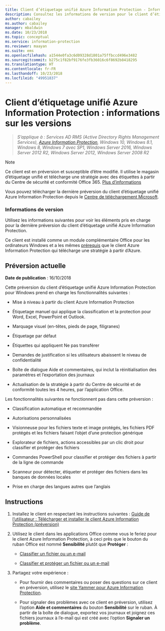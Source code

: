```yaml
---
title: Client d’étiquetage unifié Azure Information Protection - Informations sur les versions
description: Consultez les informations de version pour le client d’étiquetage unifié Azure Information Protection pour Windows.
author: cabailey
ms.author: cabailey
manager: mbaldwin
ms.date: 10/23/2018
ms.topic: conceptual
ms.service: information-protection
ms.reviewer: maayan
ms.suite: ems
ms.openlocfilehash: a1544e0fa3c6d09328d1801a75ffbccd496e3482
ms.sourcegitcommit: b275c1f82bf9176fe3fb36016c6f8692b8418295
ms.translationtype: HT
ms.contentlocale: fr-FR
ms.lasthandoff: 10/23/2018
ms.locfileid: "49951837"
---
```

# <a name="azure-information-protection-unified-labeling-client-version-release-information"></a>Client d’étiquetage unifié Azure Information Protection : informations sur les versions

>*S’applique à : Services AD RMS (Active Directory Rights Management Services), [Azure Information Protection](https://azure.microsoft.com/pricing/details/information-protection), Windows 10, Windows 8.1, Windows 8, Windows 7 avec SP1, Windows Server 2016, Windows Server 2012 R2, Windows Server 2012, Windows Server 2008 R2*

> [!NOTE]
> Ce client est en préversion et susceptible d’être modifié. Il utilise le magasin d’étiquetage unifié et télécharge une stratégie avec des étiquettes à partir du Centre de sécurité et conformité Office 365. [Plus d’informations](/Office365/SecurityCompliance/sensitivity-labels)

Vous pouvez télécharger la dernière préversion du client d’étiquetage unifié Azure Information Protection depuis le [Centre de téléchargement Microsoft](https://www.microsoft.com/en-us/download/details.aspx?id=57440).

### <a name="release-information"></a>Informations de version

Utilisez les informations suivantes pour voir les éléments pris en charge pour la dernière préversion du client d’étiquetage unifié Azure Information Protection. 

Ce client est installé comme un module complémentaire Office pour les ordinateurs Windows et a les mêmes [prérequis](../requirements.md) que le client Azure Information Protection qui télécharge une stratégie à partir d’Azure.

## <a name="current-preview-version"></a>Préversion actuelle

**Date de publication** : 16/10/2018

Cette préversion du client d’étiquetage unifié Azure Information Protection pour Windows prend en charge les fonctionnalités suivantes : 

- Mise à niveau à partir du client Azure Information Protection

- Étiquetage manuel qui applique la classification et la protection pour Word, Excel, PowerPoint et Outlook.

- Marquage visuel (en-têtes, pieds de page, filigranes)

- Étiquetage par défaut 

- Étiquettes qui appliquent Ne pas transférer

- Demandes de justification si les utilisateurs abaissent le niveau de confidentialité

- Boîte de dialogue Aide et commentaires, qui inclut la réinitialisation des paramètres et l’exportation des journaux

- Actualisation de la stratégie à partir du Centre de sécurité et de conformité toutes les 4 heures, par l’application Office.

Les fonctionnalités suivantes ne fonctionnent pas dans cette préversion :

- Classification automatique et recommandée

- Autorisations personnalisées

- Visionneuse pour les fichiers texte et image protégés, les fichiers PDF protégés et les fichiers faisant l’objet d’une protection générique

- Explorateur de fichiers, actions accessibles par un clic droit pour classifier et protéger des fichiers

- Commandes PowerShell pour classifier et protéger des fichiers à partir de la ligne de commande

- Scanneur pour détecter, étiqueter et protéger des fichiers dans les banques de données locales

- Prise en charge des langues autres que l’anglais

## <a name="instructions"></a>Instructions

1. Installez le client en respectant les instructions suivantes : [Guide de l’utilisateur : Télécharger et installer le client Azure Information Protection (préversion)](install-unifiedlabelingclient-app.md) 

2. Utilisez le client dans les applications Office comme vous le feriez pour le client Azure Information Protection, à ceci près que le bouton du ruban Office est nommé **Sensibilité** plutôt que **Protéger** :
    
    - [Classifier un fichier ou un e-mail](client-classify.md) 
    
    - [Classifier et protéger un fichier ou un e-mail](client-classify-protect.md)

3. Partagez votre expérience : 
    
    - Pour fournir des commentaires ou poser des questions sur ce client en préversion, utilisez le [site Yammer pour Azure Information Protection](https://www.yammer.com/AskIPTeam).
    
    - Pour signaler des problèmes avec ce client en préversion, utilisez l’option **Aide et commentaires** du bouton **Sensibilité** sur le ruban. À partir de la boîte de dialogue, exportez vos journaux et joignez ces fichiers journaux à l’e-mail qui est créé avec l’option **Signaler un problème**. 

